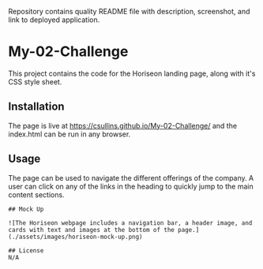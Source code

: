 Repository contains quality README file with description, screenshot, and link to deployed application.

# My-02-Challenge

This project contains the code for the Horiseon landing page, along with it's CSS style sheet.

## Installation

The page is live at https://csullins.github.io/My-02-Challenge/ and the index.html can be run in any browser.

## Usage

The page can be used to navigate the different offerings of the company. A user can click on any of the links in the heading to quickly jump to the main content sections.
```
## Mock Up

![The Horiseon webpage includes a navigation bar, a header image, and cards with text and images at the bottom of the page.](./assets/images/horiseon-mock-up.png)

## License
N/A